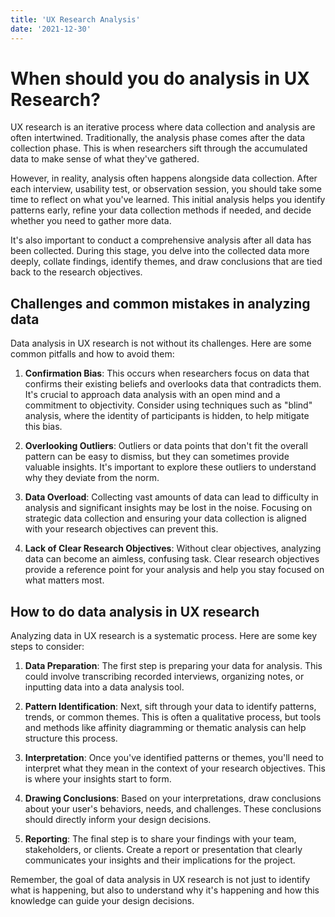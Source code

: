 ```yaml
---
title: 'UX Research Analysis'
date: '2021-12-30'
---
```


# When should you do analysis in UX Research?

UX research is an iterative process where data collection and analysis are often intertwined. Traditionally, the analysis phase comes after the data collection phase. This is when researchers sift through the accumulated data to make sense of what they've gathered.

However, in reality, analysis often happens alongside data collection. After each interview, usability test, or observation session, you should take some time to reflect on what you've learned. This initial analysis helps you identify patterns early, refine your data collection methods if needed, and decide whether you need to gather more data.

It's also important to conduct a comprehensive analysis after all data has been collected. During this stage, you delve into the collected data more deeply, collate findings, identify themes, and draw conclusions that are tied back to the research objectives.

## Challenges and common mistakes in analyzing data

Data analysis in UX research is not without its challenges. Here are some common pitfalls and how to avoid them:

1. **Confirmation Bias**: This occurs when researchers focus on data that confirms their existing beliefs and overlooks data that contradicts them. It's crucial to approach data analysis with an open mind and a commitment to objectivity. Consider using techniques such as "blind" analysis, where the identity of participants is hidden, to help mitigate this bias.

2. **Overlooking Outliers**: Outliers or data points that don't fit the overall pattern can be easy to dismiss, but they can sometimes provide valuable insights. It's important to explore these outliers to understand why they deviate from the norm.

3. **Data Overload**: Collecting vast amounts of data can lead to difficulty in analysis and significant insights may be lost in the noise. Focusing on strategic data collection and ensuring your data collection is aligned with your research objectives can prevent this.

4. **Lack of Clear Research Objectives**: Without clear objectives, analyzing data can become an aimless, confusing task. Clear research objectives provide a reference point for your analysis and help you stay focused on what matters most.

## How to do data analysis in UX research

Analyzing data in UX research is a systematic process. Here are some key steps to consider:

1. **Data Preparation**: The first step is preparing your data for analysis. This could involve transcribing recorded interviews, organizing notes, or inputting data into a data analysis tool.

2. **Pattern Identification**: Next, sift through your data to identify patterns, trends, or common themes. This is often a qualitative process, but tools and methods like affinity diagramming or thematic analysis can help structure this process.

3. **Interpretation**: Once you've identified patterns or themes, you'll need to interpret what they mean in the context of your research objectives. This is where your insights start to form.

4. **Drawing Conclusions**: Based on your interpretations, draw conclusions about your user's behaviors, needs, and challenges. These conclusions should directly inform your design decisions.

5. **Reporting**: The final step is to share your findings with your team, stakeholders, or clients. Create a report or presentation that clearly communicates your insights and their implications for the project.

Remember, the goal of data analysis in UX research is not just to identify what is happening, but also to understand why it's happening and how this knowledge can guide your design decisions.

